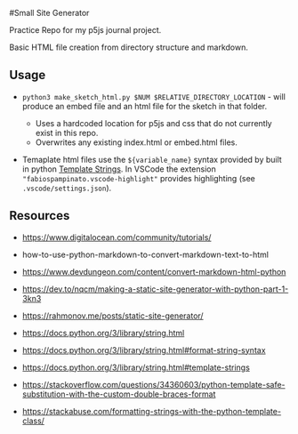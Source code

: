 #Small Site Generator

Practice Repo for my p5js journal project.

Basic HTML file creation from directory structure and markdown. 

## Usage

- `python3 make_sketch_html.py $NUM $RELATIVE_DIRECTORY_LOCATION` - will produce an embed file and an html file for the sketch in that folder. 
    - Uses a hardcoded location for p5js and css that do not currently exist in this repo. 
    - Overwrites any existing index.html or embed.html files.

- Temaplate html files use the `${variable_name}` syntax provided by built in python [Template Strings](https://docs.python.org/3/library/string.html#template-strings). In VSCode the extension `"fabiospampinato.vscode-highlight"` provides highlighting (see `.vscode/settings.json`).


## Resources

* https://www.digitalocean.com/community/tutorials/
* how-to-use-python-markdown-to-convert-markdown-text-to-html

* https://www.devdungeon.com/content/convert-markdown-html-python
* https://dev.to/nqcm/making-a-static-site-generator-with-python-part-1-3kn3
* https://rahmonov.me/posts/static-site-generator/

* https://docs.python.org/3/library/string.html
* https://docs.python.org/3/library/string.html#format-string-syntax
* https://docs.python.org/3/library/string.html#template-strings

* https://stackoverflow.com/questions/34360603/python-template-safe-substitution-with-the-custom-double-braces-format
* https://stackabuse.com/formatting-strings-with-the-python-template-class/

